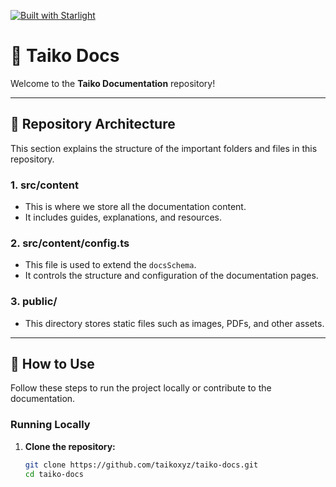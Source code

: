 [![Built with Starlight](https://astro.badg.es/v2/built-with-starlight/tiny.svg)](https://starlight.astro.build)

# 🚀 Taiko Docs

Welcome to the **Taiko Documentation** repository!

---

## 📂 Repository Architecture

This section explains the structure of the important folders and files in this repository.

### 1. **src/content**
   - This is where we store all the documentation content.  
   - It includes guides, explanations, and resources.  

### 2. **src/content/config.ts**
   - This file is used to extend the `docsSchema`.  
   - It controls the structure and configuration of the documentation pages.

### 3. **public/**
   - This directory stores static files such as images, PDFs, and other assets.  

---

## 📖 How to Use

Follow these steps to run the project locally or contribute to the documentation.

### Running Locally

1. **Clone the repository:**
   ```bash
   git clone https://github.com/taikoxyz/taiko-docs.git
   cd taiko-docs

